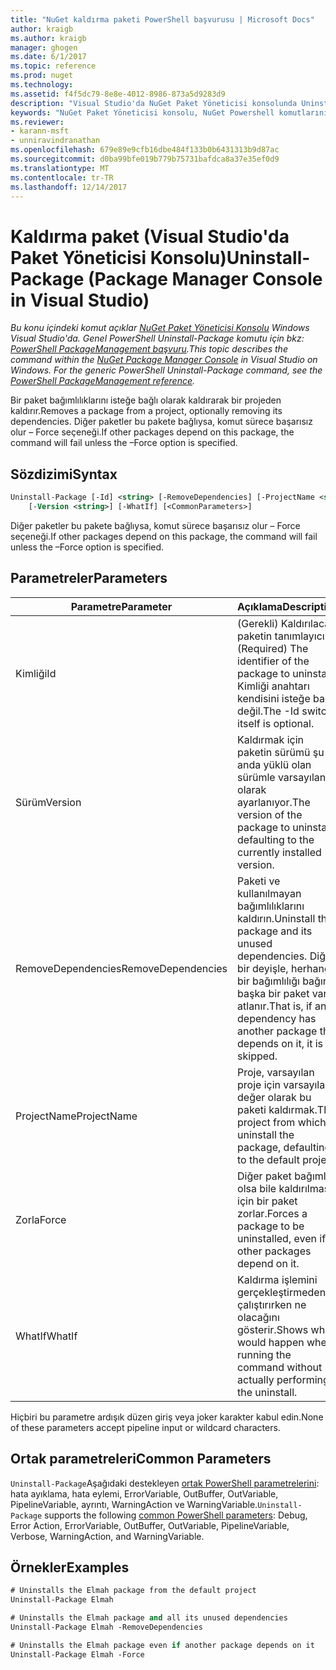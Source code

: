 ```yaml
---
title: "NuGet kaldırma paketi PowerShell başvurusu | Microsoft Docs"
author: kraigb
ms.author: kraigb
manager: ghogen
ms.date: 6/1/2017
ms.topic: reference
ms.prod: nuget
ms.technology: 
ms.assetid: f4f5dc79-8e8e-4012-8986-873a5d9283d9
description: "Visual Studio'da NuGet Paket Yöneticisi konsolunda Uninstall-Package PowerShell komut başvurusu."
keywords: "NuGet Paket Yöneticisi konsolu, NuGet Powershell komutlarını NuGet Powershell başvurusu, Uninstall-Package"
ms.reviewer:
- karann-msft
- unniravindranathan
ms.openlocfilehash: 679e89e9cfb16dbe484f133b0b6431313b9d87ac
ms.sourcegitcommit: d0ba99bfe019b779b75731bafdca8a37e35ef0d9
ms.translationtype: MT
ms.contentlocale: tr-TR
ms.lasthandoff: 12/14/2017
---
```

# <a name="uninstall-package-package-manager-console-in-visual-studio"></a><span data-ttu-id="3878c-104">Kaldırma paket (Visual Studio'da Paket Yöneticisi Konsolu)</span><span class="sxs-lookup"><span data-stu-id="3878c-104">Uninstall-Package (Package Manager Console in Visual Studio)</span></span>

<span data-ttu-id="3878c-105">*Bu konu içindeki komut açıklar [NuGet Paket Yöneticisi Konsolu](Package-Manager-Console.md) Windows Visual Studio'da. Genel PowerShell Uninstall-Package komutu için bkz: [PowerShell PackageManagement başvuru](https://docs.microsoft.com/powershell/module/packagemanagement/?view=powershell-6).*</span><span class="sxs-lookup"><span data-stu-id="3878c-105">*This topic describes the command within the [NuGet Package Manager Console](Package-Manager-Console.md) in Visual Studio on Windows. For the generic PowerShell Uninstall-Package command, see the [PowerShell PackageManagement reference](https://docs.microsoft.com/powershell/module/packagemanagement/?view=powershell-6).*</span></span>

<span data-ttu-id="3878c-106">Bir paket bağımlılıklarını isteğe bağlı olarak kaldırarak bir projeden kaldırır.</span><span class="sxs-lookup"><span data-stu-id="3878c-106">Removes a package from a project, optionally removing its dependencies.</span></span> <span data-ttu-id="3878c-107">Diğer paketler bu pakete bağlıysa, komut sürece başarısız olur – Force seçeneği.</span><span class="sxs-lookup"><span data-stu-id="3878c-107">If other packages depend on this package, the command will fail unless the –Force option is specified.</span></span>

## <a name="syntax"></a><span data-ttu-id="3878c-108">Sözdizimi</span><span class="sxs-lookup"><span data-stu-id="3878c-108">Syntax</span></span>

```ps
Uninstall-Package [-Id] <string> [-RemoveDependencies] [-ProjectName <string>] [-Force]
    [-Version <string>] [-WhatIf] [<CommonParameters>]
```

<span data-ttu-id="3878c-109">Diğer paketler bu pakete bağlıysa, komut sürece başarısız olur – Force seçeneği.</span><span class="sxs-lookup"><span data-stu-id="3878c-109">If other packages depend on this package, the command will fail unless the –Force option is specified.</span></span>

## <a name="parameters"></a><span data-ttu-id="3878c-110">Parametreler</span><span class="sxs-lookup"><span data-stu-id="3878c-110">Parameters</span></span>

| <span data-ttu-id="3878c-111">Parametre</span><span class="sxs-lookup"><span data-stu-id="3878c-111">Parameter</span></span> | <span data-ttu-id="3878c-112">Açıklama</span><span class="sxs-lookup"><span data-stu-id="3878c-112">Description</span></span> |
| --- | --- |
| <span data-ttu-id="3878c-113">Kimliği</span><span class="sxs-lookup"><span data-stu-id="3878c-113">Id</span></span> | <span data-ttu-id="3878c-114">(Gerekli) Kaldırılacak paketin tanımlayıcısı.</span><span class="sxs-lookup"><span data-stu-id="3878c-114">(Required) The identifier of the package to uninstall.</span></span> <span data-ttu-id="3878c-115">Kimliği anahtarı kendisini isteğe bağlı değil.</span><span class="sxs-lookup"><span data-stu-id="3878c-115">The -Id switch itself is optional.</span></span> |
| <span data-ttu-id="3878c-116">Sürüm</span><span class="sxs-lookup"><span data-stu-id="3878c-116">Version</span></span> | <span data-ttu-id="3878c-117">Kaldırmak için paketin sürümü şu anda yüklü olan sürümle varsayılan olarak ayarlanıyor.</span><span class="sxs-lookup"><span data-stu-id="3878c-117">The version of the package to uninstall, defaulting to the currently installed version.</span></span> |
| <span data-ttu-id="3878c-118">RemoveDependencies</span><span class="sxs-lookup"><span data-stu-id="3878c-118">RemoveDependencies</span></span> | <span data-ttu-id="3878c-119">Paketi ve kullanılmayan bağımlılıklarını kaldırın.</span><span class="sxs-lookup"><span data-stu-id="3878c-119">Uninstall the package and its unused dependencies.</span></span> <span data-ttu-id="3878c-120">Diğer bir deyişle, herhangi bir bağımlılığı bağımlı başka bir paket varsa atlanır.</span><span class="sxs-lookup"><span data-stu-id="3878c-120">That is, if any dependency has another package that depends on it, it is skipped.</span></span> |
| <span data-ttu-id="3878c-121">ProjectName</span><span class="sxs-lookup"><span data-stu-id="3878c-121">ProjectName</span></span> | <span data-ttu-id="3878c-122">Proje, varsayılan proje için varsayılan değer olarak bu paketi kaldırmak.</span><span class="sxs-lookup"><span data-stu-id="3878c-122">The project from which to uninstall the package, defaulting to the default project.</span></span> |
| <span data-ttu-id="3878c-123">Zorla</span><span class="sxs-lookup"><span data-stu-id="3878c-123">Force</span></span> | <span data-ttu-id="3878c-124">Diğer paket bağımlı olsa bile kaldırılması için bir paket zorlar.</span><span class="sxs-lookup"><span data-stu-id="3878c-124">Forces a package to be uninstalled, even if other packages depend on it.</span></span> |
| <span data-ttu-id="3878c-125">WhatIf</span><span class="sxs-lookup"><span data-stu-id="3878c-125">WhatIf</span></span> | <span data-ttu-id="3878c-126">Kaldırma işlemini gerçekleştirmeden çalıştırırken ne olacağını gösterir.</span><span class="sxs-lookup"><span data-stu-id="3878c-126">Shows what would happen when running the command without actually performing the uninstall.</span></span> |

<span data-ttu-id="3878c-127">Hiçbiri bu parametre ardışık düzen giriş veya joker karakter kabul edin.</span><span class="sxs-lookup"><span data-stu-id="3878c-127">None of these parameters accept pipeline input or wildcard characters.</span></span>

## <a name="common-parameters"></a><span data-ttu-id="3878c-128">Ortak parametreleri</span><span class="sxs-lookup"><span data-stu-id="3878c-128">Common Parameters</span></span>

<span data-ttu-id="3878c-129">`Uninstall-Package`Aşağıdaki destekleyen [ortak PowerShell parametrelerini](http://go.microsoft.com/fwlink/?LinkID=113216): hata ayıklama, hata eylemi, ErrorVariable, OutBuffer, OutVariable, PipelineVariable, ayrıntı, WarningAction ve WarningVariable.</span><span class="sxs-lookup"><span data-stu-id="3878c-129">`Uninstall-Package` supports the following [common PowerShell parameters](http://go.microsoft.com/fwlink/?LinkID=113216): Debug, Error Action, ErrorVariable, OutBuffer, OutVariable, PipelineVariable, Verbose, WarningAction, and WarningVariable.</span></span>

## <a name="examples"></a><span data-ttu-id="3878c-130">Örnekler</span><span class="sxs-lookup"><span data-stu-id="3878c-130">Examples</span></span>

```ps
# Uninstalls the Elmah package from the default project
Uninstall-Package Elmah

# Uninstalls the Elmah package and all its unused dependencies
Uninstall-Package Elmah -RemoveDependencies 

# Uninstalls the Elmah package even if another package depends on it
Uninstall-Package Elmah -Force
```

